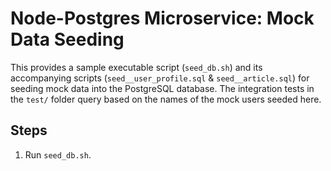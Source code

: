 # Node-Postgres Microservice: Mock Data Seeding
This provides a sample executable script (`seed_db.sh`) and its accompanying
scripts (`seed__user_profile.sql` & `seed__article.sql`) for seeding mock data
into the PostgreSQL database.  The integration tests in the `test/` folder
query based on the names of the mock users seeded here.

## Steps
1. Run `seed_db.sh`.
